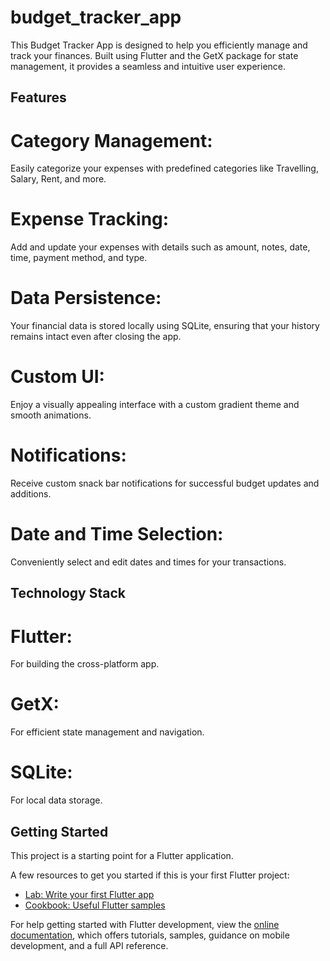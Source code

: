 # budget_tracker_app

This Budget Tracker App is designed to help you efficiently manage and track your finances. Built using Flutter and the GetX package for state management, it provides a seamless and intuitive user experience.

## Features
# Category Management: 
Easily categorize your expenses with predefined categories like Travelling, Salary, Rent, and more.
# Expense Tracking: 
Add and update your expenses with details such as amount, notes, date, time, payment method, and type.
# Data Persistence: 
Your financial data is stored locally using SQLite, ensuring that your history remains intact even after closing the app.
# Custom UI: 
Enjoy a visually appealing interface with a custom gradient theme and smooth animations.
# Notifications: 
Receive custom snack bar notifications for successful budget updates and additions.
# Date and Time Selection: 
Conveniently select and edit dates and times for your transactions.
## Technology Stack
# Flutter: 
For building the cross-platform app.
# GetX: 
For efficient state management and navigation.
# SQLite: 
For local data storage.


## Getting Started

This project is a starting point for a Flutter application.

A few resources to get you started if this is your first Flutter project:

- [Lab: Write your first Flutter app](https://docs.flutter.dev/get-started/codelab)
- [Cookbook: Useful Flutter samples](https://docs.flutter.dev/cookbook)

For help getting started with Flutter development, view the
[online documentation](https://docs.flutter.dev/), which offers tutorials,
samples, guidance on mobile development, and a full API reference.
